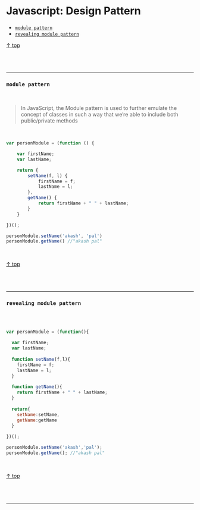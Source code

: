 # Javascript: Design Pattern

- [`module pattern`](#module-pattern)
- [`revealing module pattern`](#revealing-module-pattern)

[↑ top](#javascript-design-pattern)
<br><br><br><br><hr>

### `module pattern`

<br>

> In JavaScript, the Module pattern is used to further emulate the concept of classes in such a way that we’re able to
> include both public/private methods

<br>

```javascript
var personModule = (function () {

    var firstName;
    var lastName;

    return {
        setName(f, l) {
            firstName = f;
            lastName = l;
        },
        getName() {
            return firstName + " " + lastName;
        }
    }

})();

personModule.setName('akash', 'pal')
personModule.getName() //"akash pal"

```

<br>

[↑ top](#javascript-design-pattern)
<br><br><br><br><hr>

### `revealing module pattern`

<br>

```javascript

var personModule = (function(){
  
  var firstName;
  var lastName;
  
  function setName(f,l){
    firstName = f;
    lastName = l;
  }
  
  function getName(){
    return firstName + " " + lastName;
  }
  
  return{
    setName:setName,
    getName:getName
  }
  
})();

personModule.setName('akash','pal');
personModule.getName(); //"akash pal"

```

<br>

[↑ top](#javascript-design-pattern)
<br><br><br><br><hr>
